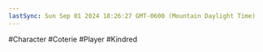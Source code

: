```yaml
---
lastSync: Sun Sep 01 2024 18:26:27 GMT-0600 (Mountain Daylight Time)
---
```



#Character  #Coterie #Player #Kindred 

